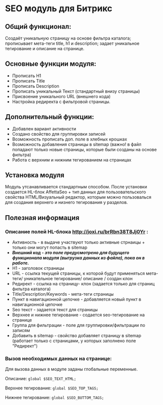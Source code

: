 # SEO модуль для Битрикс

## Общий функционал:
Создаёт уникальную страницу на основе фильтра каталога; прописывает мета-теги title, h1 и description; задает уникальное тегирование и описание на странице.

## Основные функции модуля:
- Прописать  H1
- Прописать  Title
- Прописать  Description
- Прописать уникальный Текст (стандартный внизу страницы)
- Присвоение уникального URL (внешнего кода) 
- Настройка редиректа с фильтровой страницы.

## Дополнительный функции:
- Добавлен вариант активности 
- Создано свойство для группировки записей
- Возможность прописать доп. поле в хлебных крошках
- Возможность добавления страницы в sitemap (важно! в файл попадают только новые страницы, которые были созданы на основе фильтра)
- Работа с верхним и нижним тегированием на страницах

## Установка модуля
Модуль утсанавливается стандартным способом. После установки создается HL-блок AffettaSeo + тип данных для пользовательского свойства HTML/Визуальный редактор, которым можно пользовалься для создания верхнего и низнего тегирования у разделов.

## Полезная информация
### Описание полей HL-блока http://joxi.ru/brRbn38T8Jj0Yr :
- Активность - в выдаче участвуют только активные стрнаицы + только они могут попасть в sitemap 
- ***Внешний код - это поле предусмотрено для будущего функционала модуля (выгрузка данных из файла), пока он в работе.***
- Н1 - заголовок страницы
- URL - ссылка текущей страницы, к которой будут применяться мета-теги/ уникательное тегирование/ описание / создан клон
- Редирект - ссылка на страницу- клон (задается только для страниц фильтра каталога)
- Title/Description/Keywords - мета-теги страницы
- Пункт в навигационной цепочке - добавляется новый пункт в навигационной цепочке
- Seo текст - задается текст для страницы
- Верхнее и нижнее тегирование - содается seo-тегирование на странице
- Группа для фильтрации - поле для группировки/фильтрации по записям
- Добавить в sitemap - свойство добавляет страницу в sitemap (работает только с страницами, у которых заполнено поле "Редирект")

### Вызов необходимых данных на странице:

Для вызова данных в модуле заданы глобальные переменные.

Описание: ``` global $SEO_TEXT_HTML; ``` 

Верхнее тегирование: ``` global $SEO_TOP_TAGS; ```

Нижнее тегирование:  ``` global $SEO_BUTTOM_TAGS; ```
